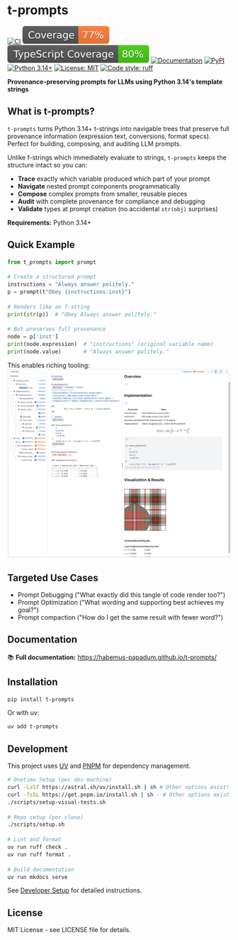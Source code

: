 # t-prompts

[![CI](https://github.com/habemus-papadum/t-prompts/actions/workflows/ci.yml/badge.svg)](https://github.com/habemus-papadum/t-prompts/actions/workflows/ci.yml)
[![Coverage](https://raw.githubusercontent.com/habemus-papadum/t-prompts/python-coverage-comment-action-data/badge.svg)](https://htmlpreview.github.io/?https://github.com/habemus-papadum/t-prompts/blob/python-coverage-comment-action-data/htmlcov/index.html)
[![TypeScript Coverage](https://raw.githubusercontent.com/habemus-papadum/t-prompts/typescript-coverage-badge/typescript-coverage.svg)](https://github.com/habemus-papadum/t-prompts/tree/main/widgets)
[![Documentation](https://img.shields.io/badge/Documentation-blue.svg)](https://habemus-papadum.github.io/t-prompts/)
[![PyPI](https://img.shields.io/pypi/v/t-prompts.svg)](https://pypi.org/project/t-prompts/)
[![Python 3.14+](https://img.shields.io/badge/python-3.14+-blue.svg)](https://www.python.org/downloads/)
[![License: MIT](https://img.shields.io/badge/License-MIT-yellow.svg)](https://opensource.org/licenses/MIT)
[![Code style: ruff](https://img.shields.io/badge/code%20style-ruff-000000.svg)](https://github.com/astral-sh/ruff)

**Provenance-preserving prompts for LLMs using Python 3.14's template strings**

## What is t-prompts?

`t-prompts` turns Python 3.14+ t-strings into navigable trees that preserve full provenance information (expression text, conversions, format specs). Perfect for building, composing, and auditing LLM prompts.

Unlike f-strings which immediately evaluate to strings, `t-prompts` keeps the structure intact so you can:

- **Trace** exactly which variable produced which part of your prompt
- **Navigate** nested prompt components programmatically
- **Compose** complex prompts from smaller, reusable pieces
- **Audit** with complete provenance for compliance and debugging
- **Validate** types at prompt creation (no accidental `str(obj)` surprises)

**Requirements:** Python 3.14+

## Quick Example

```python
from t_prompts import prompt

# Create a structured prompt
instructions = "Always answer politely."
p = prompt(t"Obey {instructions:inst}")

# Renders like an f-string
print(str(p))  # "Obey Always answer politely."

# But preserves full provenance
node = p['inst']
print(node.expression)  # "instructions" (original variable name)
print(node.value)       # "Always answer politely."
```

This enables riching tooling:
![Widget](docs/screenshot.png)

## Targeted Use Cases

- Prompt Debugging ("What exactly did this tangle of code render too?")
- Prompt Optimization ("What wording and supporting best achieves my goal?")
- Prompt compaction ("How do I get the same result with fewer word?")


## Documentation

📚 **Full documentation:** https://habemus-papadum.github.io/t-prompts/


## Installation

```bash
pip install t-prompts
```

Or with uv:

```bash
uv add t-prompts
```

## Development

This project uses [UV](https://docs.astral.sh/uv/) and [PNPM](https://pnpm.io/) for dependency management.

```bash
# Onetime Setup (per dev machine)
curl -LsSf https://astral.sh/uv/install.sh | sh # Other options exist!
curl -fsSL https://get.pnpm.io/install.sh | sh - # Other options exist!
./scripts/setup-visual-tests.sh

# Repo setup (per clone)
./scripts/setup.sh

# Lint and format
uv run ruff check .
uv run ruff format .

# Build documentation
uv run mkdocs serve
```

See [Developer Setup](https://habemus-papadum.github.io/t-prompts/developer/setup/) for detailed instructions.

## License

MIT License - see LICENSE file for details.
